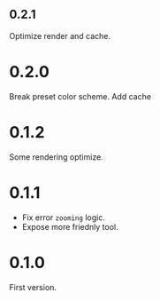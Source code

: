 ## 0.2.1

Optimize render and cache.

# 0.2.0

Break preset color scheme. Add cache

# 0.1.2

Some rendering optimize.

# 0.1.1

- Fix error `zooming` logic.
- Expose more friednly tool.

# 0.1.0

First version.
